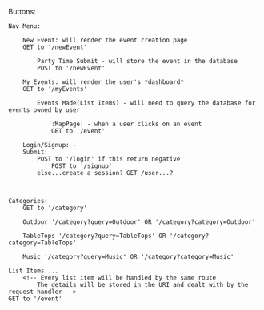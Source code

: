 Buttons:

    Nav Menu:

        New Event: will render the event creation page
        GET to '/newEvent'

            Party Time Submit - will store the event in the database
            POST to '/newEvent'

        My Events: will render the user's *dashboard*
        GET to '/myEvents'

            Events Made(List Items) - will need to query the database for events owned by user

                :MapPage: - when a user clicks on an event
                GET to '/event'

        Login/Signup: -
        Submit: 
            POST to '/login' if this return negative
                POST to '/signup'
            else...create a session? GET /user...?
            

    
    Categories:
        GET to '/category'

        Outdoor '/category?query=Outdoor' OR '/category?category=Outdoor' 

        TableTops '/category?query=TableTops' OR '/category?category=TableTops'

        Music '/category?query=Music' OR '/category?category=Music'
    
    List Items....    
        <!-- Every list item will be handled by the same route
            The details will be stored in the URI and dealt with by the request handler -->
    GET to '/event'

    
    
